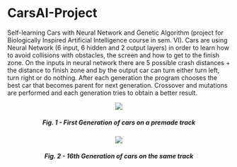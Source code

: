# CarsAI-Project
Self-learning Cars with Neural Network and Genetic Algorithm (project for Biologically Inspired Artificial Intelligence course in sem. VI).
Cars are using Neural Network (6 input, 6 hidden and 2 output layers) in order to learn how to avoid collisions with obstacles, the screen and how to get to the finish zone. On the inputs in neural network there are 5 possible crash distances + the distance to finish zone and by the output car can turn either turn left, turn right or do nothing. After each generation the program chooses the best car that becomes parent for next generation. Crossover and mutations are performed and each generation tries to obtain a better result.


<p align="center">
  <img src="https://user-images.githubusercontent.com/56255153/171861332-00ab24ff-aad1-4f2c-97e9-fe4930bc758b.png" />
</p>
<h5 align="center">Fig. 1 - First Generation of cars on a premade track</h1>
<p align="center">
  <img src="https://user-images.githubusercontent.com/56255153/171861074-b88f7305-1897-47b2-aa6a-f9c63de59f7b.png" />
</p>
<h5 align="center">Fig. 2 - 16th Generation of cars on the same track</h1>
